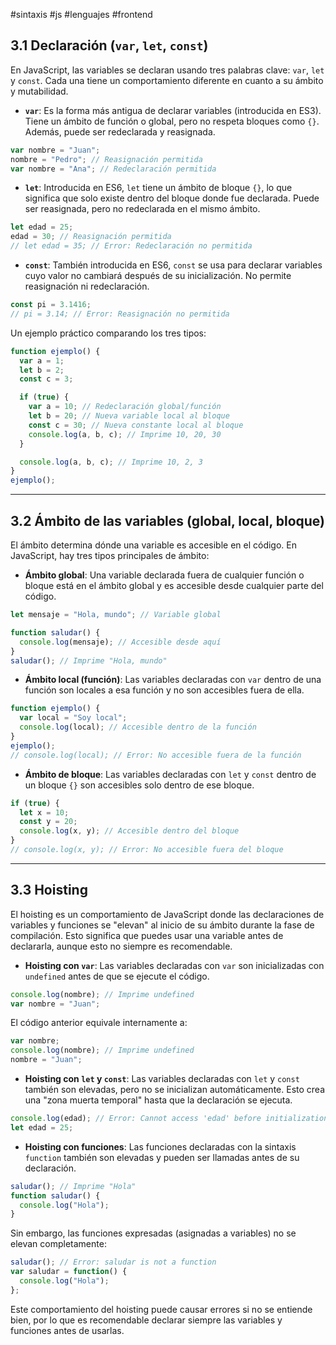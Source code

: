 #sintaxis #js #lenguajes #frontend

## 3.1 Declaración (`var`, `let`, `const`)  
En JavaScript, las variables se declaran usando tres palabras clave: `var`, `let` y `const`. Cada una tiene un comportamiento diferente en cuanto a su ámbito y mutabilidad.  

- **`var`**: Es la forma más antigua de declarar variables (introducida en ES3). Tiene un ámbito de función o global, pero no respeta bloques como `{}`. Además, puede ser redeclarada y reasignada.  
```javascript
var nombre = "Juan";
nombre = "Pedro"; // Reasignación permitida
var nombre = "Ana"; // Redeclaración permitida
```  

- **`let`**: Introducida en ES6, `let` tiene un ámbito de bloque `{}`, lo que significa que solo existe dentro del bloque donde fue declarada. Puede ser reasignada, pero no redeclarada en el mismo ámbito.  
```javascript
let edad = 25;
edad = 30; // Reasignación permitida
// let edad = 35; // Error: Redeclaración no permitida
```  

- **`const`**: También introducida en ES6, `const` se usa para declarar variables cuyo valor no cambiará después de su inicialización. No permite reasignación ni redeclaración.  
```javascript
const pi = 3.1416;
// pi = 3.14; // Error: Reasignación no permitida
```  

Un ejemplo práctico comparando los tres tipos:  
```javascript
function ejemplo() {
  var a = 1;
  let b = 2;
  const c = 3;

  if (true) {
    var a = 10; // Redeclaración global/función
    let b = 20; // Nueva variable local al bloque
    const c = 30; // Nueva constante local al bloque
    console.log(a, b, c); // Imprime 10, 20, 30
  }

  console.log(a, b, c); // Imprime 10, 2, 3
}
ejemplo();
```  

---

## 3.2 Ámbito de las variables (global, local, bloque)  
El ámbito determina dónde una variable es accesible en el código. En JavaScript, hay tres tipos principales de ámbito:  

- **Ámbito global**: Una variable declarada fuera de cualquier función o bloque está en el ámbito global y es accesible desde cualquier parte del código.  
```javascript
let mensaje = "Hola, mundo"; // Variable global

function saludar() {
  console.log(mensaje); // Accesible desde aquí
}
saludar(); // Imprime "Hola, mundo"
```  

- **Ámbito local (función)**: Las variables declaradas con `var` dentro de una función son locales a esa función y no son accesibles fuera de ella.  
```javascript
function ejemplo() {
  var local = "Soy local";
  console.log(local); // Accesible dentro de la función
}
ejemplo();
// console.log(local); // Error: No accesible fuera de la función
```  

- **Ámbito de bloque**: Las variables declaradas con `let` y `const` dentro de un bloque `{}` son accesibles solo dentro de ese bloque.  
```javascript
if (true) {
  let x = 10;
  const y = 20;
  console.log(x, y); // Accesible dentro del bloque
}
// console.log(x, y); // Error: No accesible fuera del bloque
```  

---

## 3.3 Hoisting  
El hoisting es un comportamiento de JavaScript donde las declaraciones de variables y funciones se "elevan" al inicio de su ámbito durante la fase de compilación. Esto significa que puedes usar una variable antes de declararla, aunque esto no siempre es recomendable.  

- **Hoisting con `var`**: Las variables declaradas con `var` son inicializadas con `undefined` antes de que se ejecute el código.  
```javascript
console.log(nombre); // Imprime undefined
var nombre = "Juan";
```  
El código anterior equivale internamente a:  
```javascript
var nombre;
console.log(nombre); // Imprime undefined
nombre = "Juan";
```  

- **Hoisting con `let` y `const`**: Las variables declaradas con `let` y `const` también son elevadas, pero no se inicializan automáticamente. Esto crea una "zona muerta temporal" hasta que la declaración se ejecuta.  
```javascript
console.log(edad); // Error: Cannot access 'edad' before initialization
let edad = 25;
```  

- **Hoisting con funciones**: Las funciones declaradas con la sintaxis `function` también son elevadas y pueden ser llamadas antes de su declaración.  
```javascript
saludar(); // Imprime "Hola"
function saludar() {
  console.log("Hola");
}
```  

Sin embargo, las funciones expresadas (asignadas a variables) no se elevan completamente:  
```javascript
saludar(); // Error: saludar is not a function
var saludar = function() {
  console.log("Hola");
};
```  

Este comportamiento del hoisting puede causar errores si no se entiende bien, por lo que es recomendable declarar siempre las variables y funciones antes de usarlas.